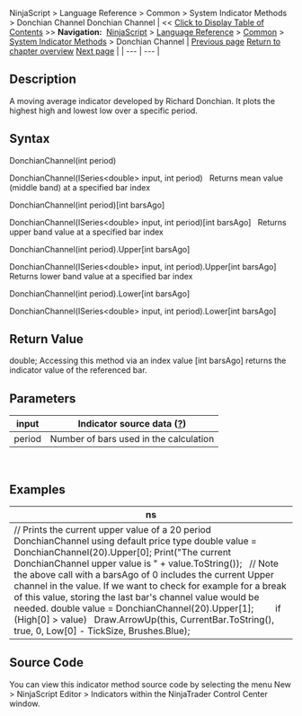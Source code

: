 ﻿
NinjaScript \> Language Reference \> Common \> System Indicator Methods \> Donchian Channel
Donchian Channel
| \<\< [Click to Display Table of Contents](donchian_channel.md) \>\> **Navigation:**     [NinjaScript](ninjascript.md) \> [Language Reference](language_reference_wip.md) \> [Common](common.md) \> [System Indicator Methods](indicators.md) \> Donchian Channel | [Previous page](disparity_index.md) [Return to chapter overview](indicators.md) [Next page](double_stochastics.md) |
| --- | --- |
## Description
A moving average indicator developed by Richard Donchian. It plots the highest high and lowest low over a specific period.

## Syntax
DonchianChannel(int period)  

DonchianChannel(ISeries\<double\> input, int period)
 
Returns mean value (middle band) at a specified bar index  

DonchianChannel(int period)\[int barsAgo]  

DonchianChannel(ISeries\<double\> input, int period)\[int barsAgo]
 
Returns upper band value at a specified bar index  

DonchianChannel(int period).Upper\[int barsAgo]  

DonchianChannel(ISeries\<double\> input, int period).Upper\[int barsAgo]
 
Returns lower band value at a specified bar index  

DonchianChannel(int period).Lower\[int barsAgo]  

DonchianChannel(ISeries\<double\> input, int period).Lower\[int barsAgo]

## Return Value
double; Accessing this method via an index value \[int barsAgo] returns the indicator value of the referenced bar.

## Parameters
| input | Indicator source data ([?](valid_input_data_for_indicator.md)) |
| --- | --- |
| period | Number of bars used in the calculation |
 
## 
## Examples
| ns |
| --- |
| // Prints the current upper value of a 20 period DonchianChannel using default price type double value \= DonchianChannel(20).Upper\[0]; Print("The current DonchianChannel upper value is " \+ value.ToString());   // Note the above call with a barsAgo of 0 includes the current Upper channel in the value. If we want to check for example for a break of this value, storing the last bar's channel value would be needed. double value \= DonchianChannel(20).Upper\[1];           if (High\[0] \> value)    Draw.ArrowUp(this, CurrentBar.ToString(), true, 0, Low\[0] \- TickSize, Brushes.Blue); |

## Source Code
You can view this indicator method source code by selecting the menu New \> NinjaScript Editor \> Indicators within the NinjaTrader Control Center window.

